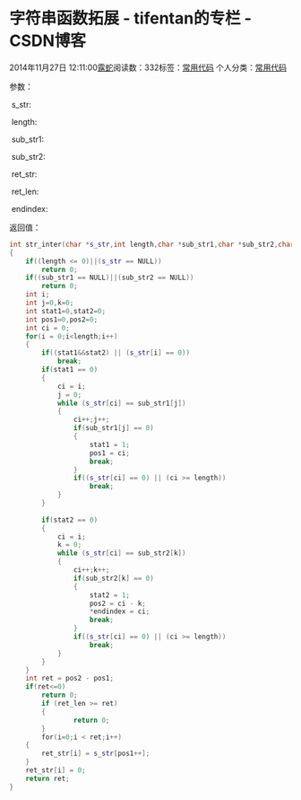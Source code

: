 # 字符串函数拓展 - tifentan的专栏 - CSDN博客





2014年11月27日 12:11:00[露蛇](https://me.csdn.net/tifentan)阅读数：332标签：[常用代码](https://so.csdn.net/so/search/s.do?q=常用代码&t=blog)
个人分类：[常用代码](https://blog.csdn.net/tifentan/article/category/2742891)









参数：

 s_str:

 length:

 sub_str1:

 sub_str2:

 ret_str:

 ret_len:

 endindex:

返回值： 


```cpp
int str_inter(char *s_str,int length,char *sub_str1,char *sub_str2,char *ret_str,int ret_len,int* endindex)
{
	if((length <= 0)||(s_str == NULL))
		return 0;
	if((sub_str1 == NULL)||(sub_str2 == NULL))
		return 0;
	int i;
	int j=0,k=0;
	int stat1=0,stat2=0;
	int pos1=0,pos2=0;
	int ci = 0;
	for(i = 0;i<length;i++)
	{
		if((stat1&&stat2) || (s_str[i] == 0))
			break;
		if(stat1 == 0)
		{	
			ci = i;
			j = 0;
			while (s_str[ci] == sub_str1[j])
			{
				ci++;j++;
				if(sub_str1[j] == 0)
				{
					stat1 = 1;
					pos1 = ci;
					break;
				}
				if((s_str[ci] == 0) || (ci >= length))
					break;
			}
		}
		
		if(stat2 == 0)
		{
			ci = i;
			k = 0;
			while (s_str[ci] == sub_str2[k])
			{
				ci++;k++;
				if(sub_str2[k] == 0)
				{
					stat2 = 1;
					pos2 = ci - k;
					*endindex = ci;
					break;
				}
				if((s_str[ci] == 0) || (ci >= length))
					break;
			}
		}		
	}
	int ret = pos2 - pos1;
	if(ret<=0)
		return 0;
        if (ret_len >= ret)
        {
                return 0;
        }
        for(i=0;i < ret;i++)
	{
		ret_str[i] = s_str[pos1++];
	}
	ret_str[i] = 0;
	return ret;
}
```






